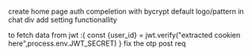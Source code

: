 create home page
auth compeletion with bycrypt
default logo/pattern in chat div 
add setting functionallity

to fetch data from jwt :{
    const {user_id} = jwt.verify("extracted cookien here",process.env.JWT_SECRET)
}
fix the otp post req 